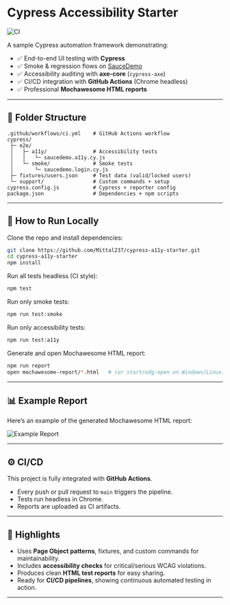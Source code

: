 # Cypress Accessibility Starter

![CI](https://github.com/Mittal237/cypress-a11y-starter/actions/workflows/ci.yml/badge.svg)

A sample Cypress automation framework demonstrating:

- ✅ End-to-end UI testing with **Cypress**
- ✅ Smoke & regression flows on [SauceDemo](https://www.saucedemo.com)
- ✅ Accessibility auditing with **axe-core** (`cypress-axe`)
- ✅ CI/CD integration with **GitHub Actions** (Chrome headless)
- ✅ Professional **Mochawesome HTML reports**

---

## 📂 Folder Structure
```
.github/workflows/ci.yml    # GitHub Actions workflow
cypress/
 ├─ e2e/
 │   ├─ a11y/               # Accessibility tests
 │   │   └─ saucedemo.a11y.cy.js
 │   └─ smoke/              # Smoke tests
 │       └─ saucedemo.login.cy.js
 ├─ fixtures/users.json     # Test data (valid/locked users)
 └─ support/                # Custom commands + setup
cypress.config.js           # Cypress + reporter config
package.json                # Dependencies + npm scripts
```

---

## 🚀 How to Run Locally

Clone the repo and install dependencies:
```bash
git clone https://github.com/Mittal237/cypress-a11y-starter.git
cd cypress-a11y-starter
npm install
```

Run all tests headless (CI style):
```bash
npm test
```

Run only smoke tests:
```bash
npm run test:smoke
```

Run only accessibility tests:
```bash
npm run test:a11y
```

Generate and open Mochawesome HTML report:
```bash
npm run report
open mochawesome-report/*.html   # (or start/xdg-open on Windows/Linux)
```

---

## 📊 Example Report

Here’s an example of the generated Mochawesome HTML report:

![Example Report](./screenshot-report.png)

---

## ⚙️ CI/CD

This project is fully integrated with **GitHub Actions**.  
- Every push or pull request to `main` triggers the pipeline.  
- Tests run headless in Chrome.  
- Reports are uploaded as CI artifacts.  

---

## 🎯 Highlights

- Uses **Page Object patterns**, fixtures, and custom commands for maintainability.  
- Includes **accessibility checks** for critical/serious WCAG violations.  
- Produces clean **HTML test reports** for easy sharing.  
- Ready for **CI/CD pipelines**, showing continuous automated testing in action.  

---
